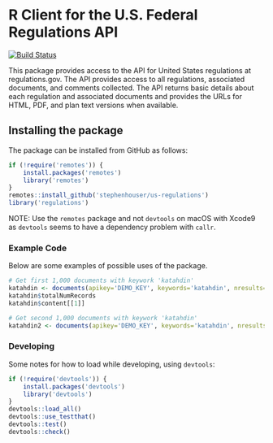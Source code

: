 # R Client for the U.S. Federal Regulations API #

<!-- [![CRAN Version](http://www.r-pkg.org/badges/version/federalregister)](http://cran.r-project.org/package=federalregister) -->
<!-- ![Downloads](http://cranlogs.r-pkg.org/badges/federalregister) -->

[![Build Status](https://travis-ci.org/stephenhouser/regulations.png?branch=master)](https://travis-ci.org/stephenhouser/regulations)

This package provides access to the API for United States regulations at regulations.gov. The API provides access to all regulations, associated documents, and comments collected. The API returns basic details about each regulation and associated documents and provides the URLs for HTML, PDF, and plan text versions when available.

## Installing the package ##

The package can be installed from GitHub as follows:

```r
if (!require('remotes')) {
    install.packages('remotes')
    library('remotes')
}
remotes::install_github('stephenhouser/us-regulations')
library('regulations')
```

NOTE: Use the `remotes` package and not `devtools` on macOS with Xcode9 as `devtools` seems to have a dependency problem with `callr`.

### Example Code ###

Below are some examples of possible uses of the package.

```r
# Get first 1,000 documents with keywork 'katahdin'
katahdin <- documents(apikey='DEMO_KEY', keywords='katahdin', nresults=1000)
katahdin$totalNumRecords
katahdin$content[[1]]

# Get second 1,000 documents with keywork 'katahdin'
katahdin2 <- documents(apikey='DEMO_KEY', keywords='katahdin', nresults=1000, offset=1000)
```

### Developing

Some notes for how to load while developing, using `devtools`:

```r
if (!require('devtools')) {
    install.packages('devtools')
    library('devtools')
}
devtools::load_all()
devtools::use_testthat()
devtools::test()
devtools::check()
```